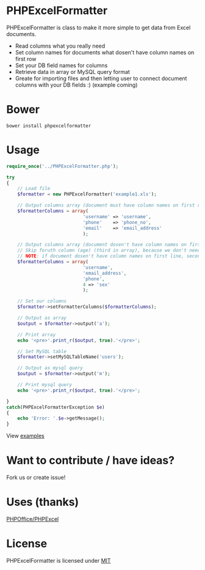 PHPExcelFormatter
=================

PHPExcelFormatter is class to make it more simple to get data from Excel documents.

* Read columns what you really need
* Set column names for documents what dosen't have column names on first row
* Set your DB field names for columns
* Retrieve data in array or MySQL query format
* Greate for importing files and then letting user to connect document columns with your DB fields :) (example coming)

Bower
=================
	bower install phpexcelformatter

Usage
=================

```php
require_once('../PHPExcelFormatter.php');

try
{
    // Load file
	$formatter = new PHPExcelFormatter('example1.xls');

	// Output columns array (document must have column names on first row)
	$formatterColumns = array(
							'username' => 'username',
							'phone'    => 'phone_no',
							'email'    => 'email_address'
							);

    // Output columns array (document dosen't have column names on first row)
    // Skip foruth column (age) (third in array), because we don't need that data
    // NOTE: if document dosen't have column names on first line, second parameter for PHPExcelFormatter should be $readColumns = false, otherwise it will skip first line of data
	$formatterColumns = array(
							'username',
							'email_address',
							'phone',
                            4 => 'sex'
							);

	// Set our columns
	$formatter->setFormatterColumns($formatterColumns);

	// Output as array
	$output = $formatter->output('a');

	// Print array
	echo '<pre>'.print_r($output, true).'</pre>';

	// Set MySQL table
	$formatter->setMySQLTableName('users');

	// Output as mysql query
	$output = $formatter->output('m');

	// Print mysql query
	echo '<pre>'.print_r($output, true).'</pre>';

}
catch(PHPExcelFormatterException $e)
{
	echo 'Error: '.$e->getMessage();
}
```

View [examples](examples)

Want to contribute / have ideas?
=================
Fork us or create issue!

Uses (thanks)
=================
[PHPOffice/PHPExcel](https://github.com/PHPOffice/PHPExcel)

License
=================
PHPExcelFormatter is licensed under [MIT](LICENSE)
